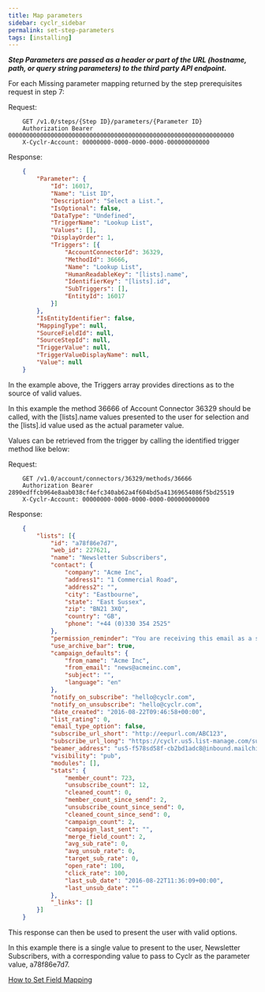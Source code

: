 ```yaml
---
title: Map parameters
sidebar: cyclr_sidebar
permalink: set-step-parameters
tags: [installing]
---
```


_**Step Parameters are passed as a header or part of the URL (hostname, path, or query string parameters) to the third party API endpoint.**_

For each Missing parameter mapping returned by the step prerequisites request in step 7:

Request:

````http
    GET /v1.0/steps/{Step ID}/parameters/{Parameter ID}
    Authorization Bearer 0000000000000000000000000000000000000000000000000000000000000000
    X-Cyclr-Account: 00000000-0000-0000-0000-000000000000
````

Response:

````json
    {
        "Parameter": {
            "Id": 16017,
            "Name": "List ID",
            "Description": "Select a List.",
            "IsOptional": false,
            "DataType": "Undefined",
            "TriggerName": "Lookup List",
            "Values": [],
            "DisplayOrder": 1,
            "Triggers": [{
                "AccountConnectorId": 36329,
                "MethodId": 36666,
                "Name": "Lookup List",
                "HumanReadableKey": "[lists].name",
                "IdentifierKey": "[lists].id",
                "SubTriggers": [],
                "EntityId": 16017
            }]
        },
        "IsEntityIdentifier": false,
        "MappingType": null,
        "SourceFieldId": null,
        "SourceStepId": null,
        "TriggerValue": null,
        "TriggerValueDisplayName": null,
        "Value": null
    }
````

In the example above, the Triggers array provides directions as to the source of valid values.

In this example the method 36666 of Account Connector 36329 should be called, with the [lists].name values presented to the user for selection and the [lists].id value used as the actual parameter value.

Values can be retrieved from the trigger by calling the identified trigger method like below:

Request:

````http
    GET /v1.0/account/connectors/36329/methods/36666
    Authorization Bearer 2890edffcb964e8aab038cf4efc340ab62a4f604bd5a41369654086f5bd25519
    X-Cyclr-Account: 00000000-0000-0000-0000-000000000000
````

Response:

````json
    {
        "lists": [{
            "id": "a78f86e7d7",
            "web_id": 227621,
            "name": "Newsletter Subscribers",
            "contact": {
                "company": "Acme Inc",
                "address1": "1 Commercial Road",
                "address2": "",
                "city": "Eastbourne",
                "state": "East Sussex",
                "zip": "BN21 3XQ",
                "country": "GB",
                "phone": "+44 (0)330 354 2525"
            },
            "permission_reminder": "You are receiving this email as a subscriber to our regular newsletters. If you unsubscribe you will miss important news and announcements.",
            "use_archive_bar": true,
            "campaign_defaults": {
                "from_name": "Acme Inc",
                "from_email": "news@acmeinc.com",
                "subject": "",
                "language": "en"
            },
            "notify_on_subscribe": "hello@cyclr.com",
            "notify_on_unsubscribe": "hello@cyclr.com",
            "date_created": "2016-08-22T09:46:58+00:00",
            "list_rating": 0,
            "email_type_option": false,
            "subscribe_url_short": "http://eepurl.com/ABC123",
            "subscribe_url_long": "https://cyclr.us5.list-manage.com/subscribe?u=534685638659&id=84378947",
            "beamer_address": "us5-f578sd58f-cb2bd1adc8@inbound.mailchimp.com",
            "visibility": "pub",
            "modules": [],
            "stats": {
                "member_count": 723,
                "unsubscribe_count": 12,
                "cleaned_count": 0,
                "member_count_since_send": 2,
                "unsubscribe_count_since_send": 0,
                "cleaned_count_since_send": 0,
                "campaign_count": 2,
                "campaign_last_sent": "",
                "merge_field_count": 2,
                "avg_sub_rate": 0,
                "avg_unsub_rate": 0,
                "target_sub_rate": 0,
                "open_rate": 100,
                "click_rate": 100,
                "last_sub_date": "2016-08-22T11:36:09+00:00",
                "last_unsub_date": ""
            },
            "_links": []
        }]
    }
````

This response can then be used to present the user with valid options.

In this example there is a single value to present to the user, Newsletter Subscribers, with a corresponding value to pass to Cyclr as the parameter value, a78f86e7d7.

[How to Set Field Mapping](./listing-field-mappings)